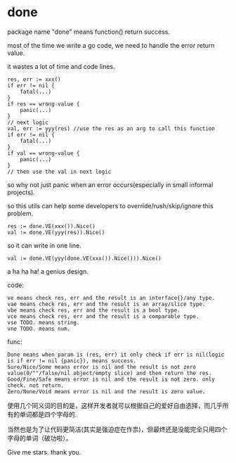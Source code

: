 # done
package name "done" means function() return success.

most of the time we write a go code, we need to handle the error return value.

it wastes a lot of time and code lines. 

```
res, err := xxx()
if err != nil {
	fatal(...)
}
if res == wrong-value {
	panic(...)
}
// next logic
val, err := yyy(res) //use the res as an arg to call this function
if err != nil {
	fatal(...)
}
if val == wrong-value {
	panic(...)
}
// then use the val in next logic
```

so why not just panic when an error occurs(especially in small informal projects).

so this utils can help some developers to override/rush/skip/ignore this problem.
```
res := done.VE(xxx()).Nice()
val := done.VE(yyy(res)).Nice()
```
so it can write in one line.
```
val := done.VE(yyy(done.VE(xxx()).Nice())).Nice()
```
a ha ha ha! a genius design.

code:
```
ve means check res, err and the result is an interface{}/any type.
vae means check res, err and the result is an array/slice type.
vbe means check res, err and the result is a bool type.
vce means check res, err and the result is a comparable type.
vse TODO. means string.
vne TODO. means num.
```

func:
```
Done means when param is (res, err) it only check if err is nil(logic is if err != nil {panic}), means success.
Sure/Nice/Some means error is nil and the result is not zero value(0/""/false/nil object/empty slice) and then return the res.
Good/Fine/Safe means error is nil and the result is not zero. only check. not return.
Zero/None/Void means error is nil and the result is zero value.
```

使用几个同义词的目的是，这样开发者就可以根据自己的爱好自由选择，而几乎所有的单词都是四个字母的.

当然也是为了让代码更简洁(其实是强迫症在作祟)，但最终还是没能完全只用四个字母的单词（破功啦）。

Give me stars. thank you.
